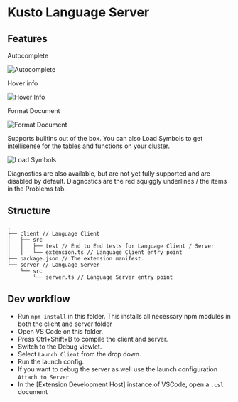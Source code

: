 # Kusto Language Server

## Features

Autocomplete

![Autocomplete](https://github.com/rosshamish/kuskus/kusto-language-server/readme-content/language-server/completion.gif)

Hover info

![Hover Info](https://github.com/rosshamish/kuskus/kusto-language-server/readme-content/language-server/hover-info.gif)

Format Document

![Format Document](https://github.com/rosshamish/kuskus/kusto-language-server/readme-content/language-server/format-document.gif)

Supports builtins out of the box. You can also Load Symbols to get intellisense for the tables and functions on your cluster.

![Load Symbols](https://github.com/rosshamish/kuskus/kusto-language-server/readme-content/language-server/load-symbols.gif)

Diagnostics are also available, but are not yet fully supported and are disabled by default. Diagnostics are the red squiggly underlines / the items in the Problems tab.

## Structure

```
.
├── client // Language Client
│   ├── src
│   │   ├── test // End to End tests for Language Client / Server
│   │   └── extension.ts // Language Client entry point
├── package.json // The extension manifest.
└── server // Language Server
    └── src
        └── server.ts // Language Server entry point
```

## Dev workflow

- Run `npm install` in this folder. This installs all necessary npm modules in both the client and server folder
- Open VS Code on this folder.
- Press Ctrl+Shift+B to compile the client and server.
- Switch to the Debug viewlet.
- Select `Launch Client` from the drop down.
- Run the launch config.
- If you want to debug the server as well use the launch configuration `Attach to Server`
- In the [Extension Development Host] instance of VSCode, open a `.csl` document

